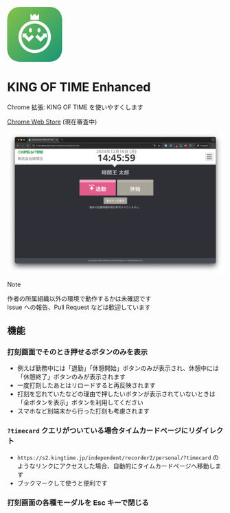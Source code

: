 ![](./src/public/icon/128.png)

# KING OF TIME Enhanced

Chrome 拡張: KING OF TIME を使いやすくします

[Chrome Web Store](https://chromewebstore.google.com/detail/dmnmihmggaijobmncbddaopcoddakdeh) (現在審査中)

![](./src/img/screenshot.png)

> [!NOTE]
> 作者の所属組織以外の環境で動作するかは未確認です  
> Issue への報告、Pull Request などは歓迎しています

## 機能

### 打刻画面でそのとき押せるボタンのみを表示
  - 例えば勤務中には「退勤」「休憩開始」ボタンのみが表示され、休憩中には「休憩終了」ボタンのみが表示されます
  - 一度打刻したあとはリロードすると再反映されます
  - 打刻を忘れていたなどの理由で押したいボタンが表示されていないときは「全ボタンを表示」ボタンを利用してください
  - スマホなど別端末から行った打刻も考慮されます

### `?timecard` クエリがついている場合タイムカードページにリダイレクト
  - `https://s2.kingtime.jp/independent/recorder2/personal/?timecard` のようなリンクにアクセスした場合、自動的にタイムカードページへ移動します
  - ブックマークして使うと便利です

### 打刻画面の各種モーダルを Esc キーで閉じる
